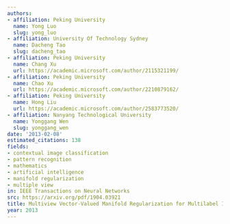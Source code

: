 ```yaml
---
authors:
- affiliation: Peking University
  name: Yong Luo
  slug: yong_luo
- affiliation: University Of Technology Sydney
  name: Dacheng Tao
  slug: dacheng_tao
- affiliation: Peking University
  name: Chang Xu
  url: https://academic.microsoft.com/author/2115321199/
- affiliation: Peking University
  name: Chao Xu
  url: https://academic.microsoft.com/author/2210879162/
- affiliation: Peking University
  name: Hong Liu
  url: https://academic.microsoft.com/author/2583773520/
- affiliation: Nanyang Technological University
  name: Yonggang Wen
  slug: yonggang_wen
date: '2013-02-08'
estimated_citations: 138
fields:
- contextual image classification
- pattern recognition
- mathematics
- artificial intelligence
- manifold regularization
- multiple view
in: IEEE Transactions on Neural Networks
src: https://arxiv.org/pdf/1904.03921
title: Multiview Vector-Valued Manifold Regularization for Multilabel Image Classification
year: 2013
---
```


